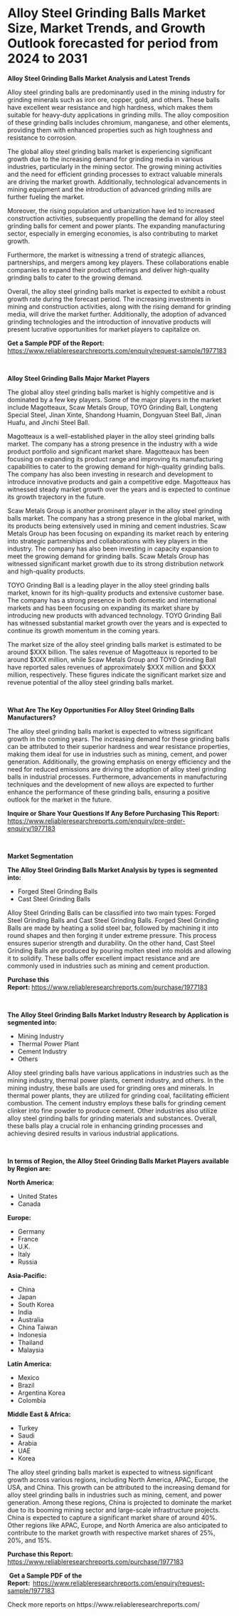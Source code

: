 <p><h1>Alloy Steel Grinding Balls Market Size, Market Trends, and Growth Outlook forecasted for period from 2024 to 2031</h1></p><p><strong>Alloy Steel Grinding Balls Market Analysis and Latest Trends</strong></p>
<p><p>Alloy steel grinding balls are predominantly used in the mining industry for grinding minerals such as iron ore, copper, gold, and others. These balls have excellent wear resistance and high hardness, which makes them suitable for heavy-duty applications in grinding mills. The alloy composition of these grinding balls includes chromium, manganese, and other elements, providing them with enhanced properties such as high toughness and resistance to corrosion.</p><p>The global alloy steel grinding balls market is experiencing significant growth due to the increasing demand for grinding media in various industries, particularly in the mining sector. The growing mining activities and the need for efficient grinding processes to extract valuable minerals are driving the market growth. Additionally, technological advancements in mining equipment and the introduction of advanced grinding mills are further fueling the market.</p><p>Moreover, the rising population and urbanization have led to increased construction activities, subsequently propelling the demand for alloy steel grinding balls for cement and power plants. The expanding manufacturing sector, especially in emerging economies, is also contributing to market growth.</p><p>Furthermore, the market is witnessing a trend of strategic alliances, partnerships, and mergers among key players. These collaborations enable companies to expand their product offerings and deliver high-quality grinding balls to cater to the growing demand.</p><p>Overall, the alloy steel grinding balls market is expected to exhibit a robust growth rate during the forecast period. The increasing investments in mining and construction activities, along with the rising demand for grinding media, will drive the market further. Additionally, the adoption of advanced grinding technologies and the introduction of innovative products will present lucrative opportunities for market players to capitalize on.</p></p>
<p><strong>Get a Sample PDF of the Report:&nbsp;</strong> <a href="https://www.reliableresearchreports.com/enquiry/request-sample/1977183">https://www.reliableresearchreports.com/enquiry/request-sample/1977183</a></p>
<p>&nbsp;</p>
<p><strong>Alloy Steel Grinding Balls Major Market Players</strong></p>
<p><p>The global alloy steel grinding balls market is highly competitive and is dominated by a few key players. Some of the major players in the market include Magotteaux, Scaw Metals Group, TOYO Grinding Ball, Longteng Special Steel, Jinan Xinte, Shandong Huamin, Dongyuan Steel Ball, Jinan Huafu, and Jinchi Steel Ball.</p><p>Magotteaux is a well-established player in the alloy steel grinding balls market. The company has a strong presence in the industry with a wide product portfolio and significant market share. Magotteaux has been focusing on expanding its product range and improving its manufacturing capabilities to cater to the growing demand for high-quality grinding balls. The company has also been investing in research and development to introduce innovative products and gain a competitive edge. Magotteaux has witnessed steady market growth over the years and is expected to continue its growth trajectory in the future.</p><p>Scaw Metals Group is another prominent player in the alloy steel grinding balls market. The company has a strong presence in the global market, with its products being extensively used in mining and cement industries. Scaw Metals Group has been focusing on expanding its market reach by entering into strategic partnerships and collaborations with key players in the industry. The company has also been investing in capacity expansion to meet the growing demand for grinding balls. Scaw Metals Group has witnessed significant market growth due to its strong distribution network and high-quality products.</p><p>TOYO Grinding Ball is a leading player in the alloy steel grinding balls market, known for its high-quality products and extensive customer base. The company has a strong presence in both domestic and international markets and has been focusing on expanding its market share by introducing new products with advanced technology. TOYO Grinding Ball has witnessed substantial market growth over the years and is expected to continue its growth momentum in the coming years.</p><p>The market size of the alloy steel grinding balls market is estimated to be around $XXX billion. The sales revenue of Magotteaux is reported to be around $XXX million, while Scaw Metals Group and TOYO Grinding Ball have reported sales revenues of approximately $XXX million and $XXX million, respectively. These figures indicate the significant market size and revenue potential of the alloy steel grinding balls market.</p></p>
<p>&nbsp;</p>
<p><strong>What Are The Key Opportunities For Alloy Steel Grinding Balls Manufacturers?</strong></p>
<p><p>The alloy steel grinding balls market is expected to witness significant growth in the coming years. The increasing demand for these grinding balls can be attributed to their superior hardness and wear resistance properties, making them ideal for use in industries such as mining, cement, and power generation. Additionally, the growing emphasis on energy efficiency and the need for reduced emissions are driving the adoption of alloy steel grinding balls in industrial processes. Furthermore, advancements in manufacturing techniques and the development of new alloys are expected to further enhance the performance of these grinding balls, ensuring a positive outlook for the market in the future.</p></p>
<p><strong>Inquire or Share Your Questions If Any Before Purchasing This Report:</strong> <a href="https://www.reliableresearchreports.com/enquiry/pre-order-enquiry/1977183">https://www.reliableresearchreports.com/enquiry/pre-order-enquiry/1977183</a></p>
<p>&nbsp;</p>
<p><strong>Market Segmentation</strong></p>
<p><strong>The Alloy Steel Grinding Balls Market Analysis by types is segmented into:</strong></p>
<p><ul><li>Forged Steel Grinding Balls</li><li>Cast Steel Grinding Balls</li></ul></p>
<p><p>Alloy Steel Grinding Balls can be classified into two main types: Forged Steel Grinding Balls and Cast Steel Grinding Balls. Forged Steel Grinding Balls are made by heating a solid steel bar, followed by machining it into round shapes and then forging it under extreme pressure. This process ensures superior strength and durability. On the other hand, Cast Steel Grinding Balls are produced by pouring molten steel into molds and allowing it to solidify. These balls offer excellent impact resistance and are commonly used in industries such as mining and cement production.</p></p>
<p><strong>Purchase this Report:&nbsp;</strong><a href="https://www.reliableresearchreports.com/purchase/1977183">https://www.reliableresearchreports.com/purchase/1977183</a></p>
<p>&nbsp;</p>
<p><strong>The Alloy Steel Grinding Balls Market Industry Research by Application is segmented into:</strong></p>
<p><ul><li>Mining Industry</li><li>Thermal Power Plant</li><li>Cement Industry</li><li>Others</li></ul></p>
<p><p>Alloy steel grinding balls have various applications in industries such as the mining industry, thermal power plants, cement industry, and others. In the mining industry, these balls are used for grinding ores and minerals. In thermal power plants, they are utilized for grinding coal, facilitating efficient combustion. The cement industry employs these balls for grinding cement clinker into fine powder to produce cement. Other industries also utilize alloy steel grinding balls for grinding materials and substances. Overall, these balls play a crucial role in enhancing grinding processes and achieving desired results in various industrial applications.</p></p>
<p>&nbsp;</p>
<p><strong>In terms of Region, the Alloy Steel Grinding Balls Market Players available by Region are:</strong></p>
<p>
    <p> <strong> North America: </strong>
        <ul>
            <li>United States</li>
            <li>Canada</li>
        </ul>
        </p> 
    <p> <strong> Europe: </strong>
        <ul>
            <li>Germany</li>
            <li>France</li>
            <li>U.K.</li>
            <li>Italy</li>
            <li>Russia</li>
        </ul>
        </p> 
    <p> <strong> Asia-Pacific: </strong>
        <ul>
            <li>China</li>
            <li>Japan</li>
            <li>South Korea</li>
            <li>India</li>
            <li>Australia</li>
            <li>China Taiwan</li>
            <li>Indonesia</li>
            <li>Thailand</li>
            <li>Malaysia</li>
        </ul>
        </p> 
    <p> <strong> Latin America: </strong>
        <ul>
            <li>Mexico</li>
            <li>Brazil</li>
            <li>Argentina Korea</li>
            <li>Colombia</li>
        </ul>
        </p> 
    <p> <strong> Middle East & Africa: </strong>
        <ul>
            <li>Turkey</li>
            <li>Saudi</li>
            <li>Arabia</li>
            <li>UAE</li>
            <li>Korea</li>
        </ul>
    </p>
    </p>
<p><p>The alloy steel grinding balls market is expected to witness significant growth across various regions, including North America, APAC, Europe, the USA, and China. This growth can be attributed to the increasing demand for alloy steel grinding balls in industries such as mining, cement, and power generation. Among these regions, China is projected to dominate the market due to its booming mining sector and large-scale infrastructure projects. China is expected to capture a significant market share of around 40%. Other regions like APAC, Europe, and North America are also anticipated to contribute to the market growth with respective market shares of 25%, 20%, and 15%.</p></p>
<p><strong>Purchase this Report: </strong><a href="https://www.reliableresearchreports.com/purchase/1977183">https://www.reliableresearchreports.com/purchase/1977183</a></p>
<p>&nbsp;<strong>Get a Sample PDF of the Report:&nbsp;&nbsp;</strong><a href="https://www.reliableresearchreports.com/enquiry/request-sample/1977183">https://www.reliableresearchreports.com/enquiry/request-sample/1977183</a></p>
<p><strong></strong></p>
<p>Check more reports on https://www.reliableresearchreports.com/</p>